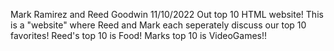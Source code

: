 Mark Ramirez and Reed Goodwin
11/10/2022
Out top 10 HTML website!
This is a "website" where Reed and Mark each seperately discuss our top 10 favorites!
Reed's top 10 is Food! Marks top 10 is VideoGames!!
